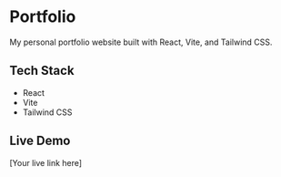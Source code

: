 # Portfolio

My personal portfolio website built with React, Vite, and Tailwind CSS.

## Tech Stack
- React
- Vite
- Tailwind CSS

## Live Demo
[Your live link here]
